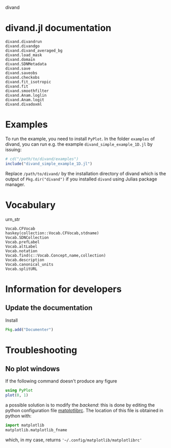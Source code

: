 
divand


# divand.jl documentation



```@docs
divand.divandrun
divand.divandgo
divand.divand_averaged_bg
divand.load_mask
divand.domain
divand.SDNMetadata
divand.save
divand.saveobs
divand.checkobs
divand.fit_isotropic
divand.fit
divand.smoothfilter
divand.Anam.loglin
divand.Anam.logit
divand.divadoxml
```

# Examples

To run the example, you need to install `PyPlot`.
In the folder `examples` of divand, you can run e.g. the example `divand_simple_example_1D.jl` by issuing:

```julia
# cd("/path/to/divand/examples")
include("divand_simple_example_1D.jl")
```

Replace `/path/to/divand/` by the installation directory of divand which is the output of `Pkg.dir("divand")` if you installed `divand` using Julias package manager.


# Vocabulary

urn_str


```@docs
Vocab.CFVocab
haskey(collection::Vocab.CFVocab,stdname)
Vocab.SDNCollection
Vocab.prefLabel
Vocab.altLabel
Vocab.notation
Vocab.find(c::Vocab.Concept,name,collection)
Vocab.description
Vocab.canonical_units
Vocab.splitURL
```

# Information for developers

## Update the documentation

Install

```julia
Pkg.add("Documenter")
```

# Troubleshooting

## No plot windows

If the following command doesn't produce any figure
```julia
using PyPlot
plot(0, 1)
```
a possible solution is to modify the *backend*: this is done by editing the python configuration file
[matplotlibrc](http://matplotlib.org/users/customizing.html#the-matplotlibrc-file). The location of this file is obtained in python with:

```python
import matplotlib
matplotlib.matplotlib_fname
```
which, in my case, returns
```'~/.config/matplotlib/matplotlibrc'```
